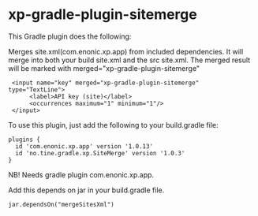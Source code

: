 # xp-gradle-plugin-sitemerge
This Gradle plugin does the following:

Merges site.xml(com.enonic.xp.app) from included dependencies. It will merge 
into both your build site.xml and the src site.xml. The merged result will be marked
with merged="xp-gradle-plugin-sitemerge"

```
 <input name="key" merged="xp-gradle-plugin-sitemerge" type="TextLine">
      <label>API key (site)</label>
      <occurrences maximum="1" minimum="1"/>
 </input>
```

To use this plugin, just add the following to your build.gradle file: 

```
plugins {
  id 'com.enonic.xp.app' version '1.0.13'
  id 'no.tine.gradle.xp.SiteMerge' version '1.0.3'
}
```
NB! Needs gradle plugin com.enonic.xp.app.

Add this depends on jar in your build.gradle file. 

```
jar.dependsOn("mergeSitesXml")
```
